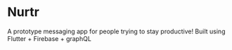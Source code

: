 # Nurtr
A prototype messaging app for people trying to stay productive! Built using Flutter + Firebase + graphQL
